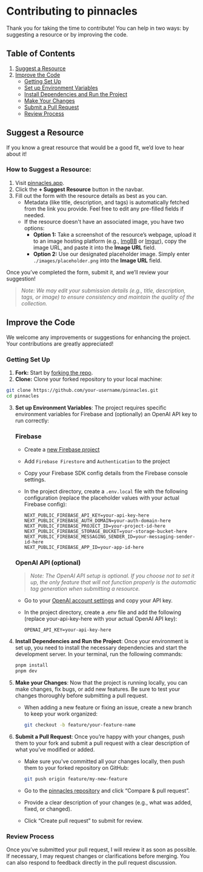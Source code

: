 # Contributing to pinnacles

Thank you for taking the time to contribute! You can help in two ways: by suggesting a resource or by improving the code.

## Table of Contents
1. [Suggest a Resource](#1-suggest-a-resource)  
2. [Improve the Code](#2-improve-the-code)  
    - [Getting Set Up](#getting-set-up)  
    - [Set up Environment Variables](#set-up-environment-variables)  
    - [Install Dependencies and Run the Project](#install-dependencies-and-run-the-project)  
    - [Make Your Changes](#make-your-changes)  
    - [Submit a Pull Request](#submit-a-pull-request)  
    - [Review Process](#review-process)  

## Suggest a Resource  

If you know a great resource that would be a good fit, we’d love to hear about it!  

### How to Suggest a Resource:  
1. Visit [pinnacles.app](https://pinnacles.app).  
2. Click the **+ Suggest Resource** button in the navbar.  
3. Fill out the form with the resource details as best as you can.  
   - Metadata (like title, description, and tags) is automatically fetched from the link you provide. Feel free to edit any pre-filled fields if needed.  
   - If the resource doesn't have an associated image, you have two options:  
     - **Option 1:** Take a screenshot of the resource’s webpage, upload it to an image hosting platform (e.g., [ImgBB](https://imgbb.com/) or [Imgur](https://imgur.com/upload)), copy the image URL, and paste it into the **Image URL** field.  
     - **Option 2:** Use our designated placeholder image. Simply enter `./images/placeholder.png` into the **Image URL** field.  

Once you’ve completed the form, submit it, and we’ll review your suggestion!  

> _Note: We may edit your submission details (e.g., title, description, tags, or image) to ensure consistency and maintain the quality of the collection._  


## Improve the Code

We welcome any improvements or suggestions for enhancing the project. Your contributions are greatly appreciated!

### Getting Set Up

1. **Fork:** Start by [forking the repo](https://github.com/EthanL06/pinnacles/fork).
2. **Clone:** Clone your forked repository to your local machine:
```bash
git clone https://github.com/your-username/pinnacles.git
cd pinnacles
```

3. **Set up Environment Variables**: The project requires specific environment variables for Firebase and (optionally) an OpenAI API key to run correctly:
   ### Firebase
   - Create a [new Firebase project](https://console.firebase.google.com/u/0/)
   - Add `Firebase Firestore` and `Authentication` to the project
   - Copy your Firebase SDK config details from the Firebase console settings.
   - In the project directory, create a `.env.local` file with the following configuration (replace the placeholder values with your actual Firebase config):
     
     ```dotenv
     NEXT_PUBLIC_FIREBASE_API_KEY=your-api-key-here
     NEXT_PUBLIC_FIREBASE_AUTH_DOMAIN=your-auth-domain-here
     NEXT_PUBLIC_FIREBASE_PROJECT_ID=your-project-id-here
     NEXT_PUBLIC_FIREBASE_STORAGE_BUCKET=your-storage-bucket-here
     NEXT_PUBLIC_FIREBASE_MESSAGING_SENDER_ID=your-messaging-sender-id-here
     NEXT_PUBLIC_FIREBASE_APP_ID=your-app-id-here
     ```
   ### OpenAI API (optional)
   > _Note: The OpenAI API setup is optional. If you choose not to set it up, the only feature that will not function properly is the automatic tag generation when submitting a resource._
   - Go to your [OpenAI account settings](https://platform.openai.com/settings/) and copy your API key.
   - In the project directory, create a .env file and add the following (replace your-api-key-here with your actual OpenAI API key):

     ```dotenv
     OPENAI_API_KEY=your-api-key-here
     
     ```

5. **Install Dependencies and Run the Project**: Once your environment is set up, you need to install the necessary dependencies and start the development server. In your terminal, run the following commands:
   ```bash
   pnpm install
   pnpm dev
   ```

6. **Make your Changes**: Now that the project is running locally, you can make changes, fix bugs, or add new features. Be sure to test your changes thoroughly before submitting a pull request.
   - When adding a new feature or fixing an issue, create a new branch to keep your work organized:
     
     ```bash
     git checkout -b feature/your-feature-name
     
     ```

7. **Submit a Pull Request**: Once you’re happy with your changes, push them to your fork and submit a pull request with a clear description of what you’ve modified or added.
    - Make sure you've committed all your changes locally, then push them to your forked repository on GitHub:
     
       ```bash
       git push origin feature/my-new-feature
       ```
    - Go to the [pinnacles repository](https://github.com/EthanL06/pinnacles/) and click “Compare & pull request”.
    - Provide a clear description of your changes (e.g., what was added, fixed, or changed).
    - Click “Create pull request” to submit for review.

### Review Process

Once you’ve submitted your pull request, I will review it as soon as possible. If necessary, I may request changes or clarifications before merging. You can also respond to feedback directly in the pull request discussion.
